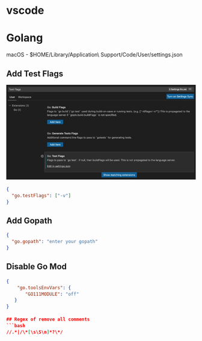 # vscode

# Golang

macOS - $HOME/Library/Application\ Support/Code/User/settings.json

## Add Test Flags

![add_test_flags](./add_test_flags.jpg "add_test_flags")

```json
{
  "go.testFlags": ["-v"]
}
```

## Add Gopath

```json
{
  "go.gopath": "enter your gopath"
}
```

## Disable Go Mod

````json
{
    "go.toolsEnvVars": {
       "GO111MODULE": "off"
   }
}

## Regex of remove all comments
```bash
//.*|/\*[\s\S\n]*?\*/
````
